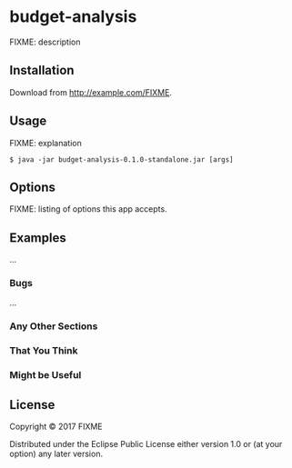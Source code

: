 # budget-analysis

FIXME: description

## Installation

Download from http://example.com/FIXME.

## Usage

FIXME: explanation

    $ java -jar budget-analysis-0.1.0-standalone.jar [args]

## Options

FIXME: listing of options this app accepts.

## Examples

...

### Bugs

...

### Any Other Sections
### That You Think
### Might be Useful

## License

Copyright © 2017 FIXME

Distributed under the Eclipse Public License either version 1.0 or (at
your option) any later version.
